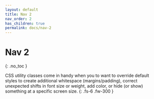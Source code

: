 ```yaml
---
layout: default
title: Nav 2
nav_order: 2
has_children: true
permalink: docs/nav-2
---
```


# Nav 2
{: .no_toc }

CSS utility classes come in handy when you to want to override default styles to create additional whitespace (margins/padding), correct unexpected shifts in font size or weight, add color, or hide (or show) something at a specific screen size.
{: .fs-6 .fw-300 }
